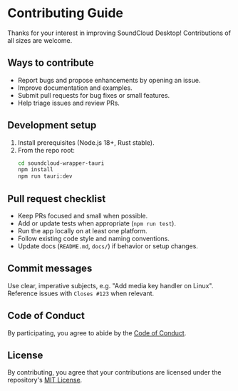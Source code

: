 # Contributing Guide

Thanks for your interest in improving SoundCloud Desktop! Contributions of all sizes are welcome.

## Ways to contribute
- Report bugs and propose enhancements by opening an issue.
- Improve documentation and examples.
- Submit pull requests for bug fixes or small features.
- Help triage issues and review PRs.

## Development setup
1. Install prerequisites (Node.js 18+, Rust stable).
2. From the repo root:
   ```bash
   cd soundcloud-wrapper-tauri
   npm install
   npm run tauri:dev
   ```

## Pull request checklist
- Keep PRs focused and small when possible.
- Add or update tests when appropriate (`npm run test`).
- Run the app locally on at least one platform.
- Follow existing code style and naming conventions.
- Update docs (`README.md`, `docs/`) if behavior or setup changes.

## Commit messages
Use clear, imperative subjects, e.g. "Add media key handler on Linux". Reference issues with `Closes #123` when relevant.

## Code of Conduct
By participating, you agree to abide by the [Code of Conduct](CODE_OF_CONDUCT.md).

## License
By contributing, you agree that your contributions are licensed under the repository's [MIT License](LICENSE).



